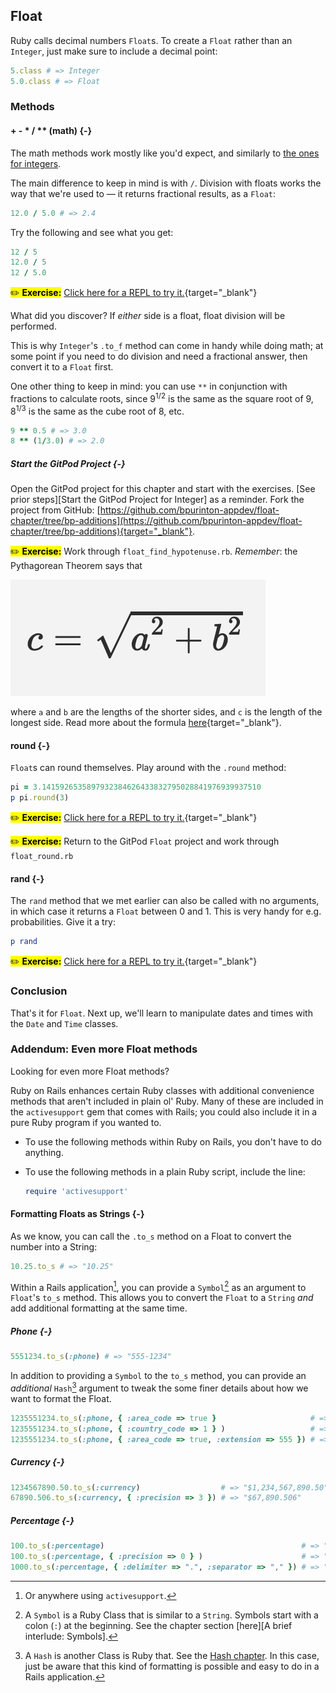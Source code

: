 ## Float

Ruby calls decimal numbers `Float`s. To create a `Float` rather than an `Integer`, just make sure to include a decimal point:

```ruby
5.class # => Integer
5.0.class # => Float
```

### Methods

#### + - * / ** (math) {-}

The math methods work mostly like you'd expect, and similarly to [the ones for integers](#integer-math).

The main difference to keep in mind is with `/`. Division with floats works the way that we're used to — it returns fractional results, as a `Float`:

```ruby
12.0 / 5.0 # => 2.4
```

Try the following and see what you get:

```ruby
12 / 5
12.0 / 5
12 / 5.0
```

<mark>✏️ **Exercise:**</mark> [Click here for a REPL to try it.](https://repl.it/@raghubetina/Float-math){target="_blank"}

What did you discover? If _either_ side is a float, float division will be performed.

This is why `Integer`'s `.to_f` method can come in handy while doing math; at some point if you need to do division and need a fractional answer, then convert it to a `Float` first.

One other thing to keep in mind: you can use `**` in conjunction with fractions to calculate roots, since 9<sup>1/2</sup> is the same as the square root of 9, 8<sup>1/3</sup> is the same as the cube root of 8, etc.

```ruby
9 ** 0.5 # => 3.0
8 ** (1/3.0) # => 2.0
```

##### Start the GitPod Project {-}

Open the GitPod project for this chapter and start with the exercises. [See prior steps][Start the GitPod Project for Integer] as a reminder. Fork the project from GitHub: [https://github.com/bpurinton-appdev/float-chapter/tree/bp-additions](https://github.com/bpurinton-appdev/float-chapter/tree/bp-additions){target="_blank"}.

<mark>✏️ **Exercise:**</mark> Work through `float_find_hypotenuse.rb`. _Remember_: the Pythagorean Theorem says that

![](assets/float/pythagorous.png)

where `a` and `b` are the lengths of the shorter sides, and `c` is the length of the longest side. Read more about the formula [here](https://www.mathsisfun.com/pythagoras.html){target="_blank"}.

#### round {-}

`Float`s can round themselves. Play around with the `.round` method:

```ruby
pi = 3.1415926535897932384626433832795028841976939937510
p pi.round(3)
```

<mark>✏️ **Exercise:**</mark> [Click here for a REPL to try it.](https://repl.it/@raghubetina/round){target="_blank"}

<mark>✏️ **Exercise:**</mark> Return to the GitPod `Float` project and work through `float_round.rb`

#### rand {-}

The `rand` method that we met earlier can also be called with no arguments, in which case it returns a `Float` between 0 and 1. This is very handy for e.g. probabilities. Give it a try:

```ruby
p rand
```

<mark>✏️ **Exercise:**</mark> [Click here for a REPL to try it.](https://repl.it/@raghubetina/float-rand){target="_blank"}

###  Conclusion

That's it for `Float`. Next up, we'll learn to manipulate dates and times with the `Date` and `Time` classes.

### Addendum: Even more Float methods

Looking for even more Float methods?

Ruby on Rails enhances certain Ruby classes with additional convenience methods that aren't included in plain ol' Ruby. Many of these are included in the `activesupport` gem that comes with Rails; you could also include it in a pure Ruby program if you wanted to.

 - To use the following methods within Ruby on Rails, you don't have to do anything.
 - To use the following methods in a plain Ruby script, include the line:

    ```ruby
    require 'activesupport'
    ```

#### Formatting Floats as Strings {-}

As we know, you can call the `.to_s` method on a Float to convert the number into a String:

```ruby
10.25.to_s # => "10.25"
```

Within a Rails application[^Rails], you can provide a `Symbol`[^Symbol] as an argument to `Float`'s `to_s` method. This allows you to convert the `Float` to a `String` _and_ add additional formatting at the same time.

[^Rails]:  Or anywhere using `activesupport`.

[^Symbol]: A `Symbol` is a Ruby Class that is similar to a `String`. Symbols start with a colon (`:`) at the beginning. See the chapter section [here][A brief interlude: Symbols]. 

##### Phone {-}

```ruby
5551234.to_s(:phone) # => "555-1234"
```

In addition to providing a `Symbol` to the `to_s` method, you can provide an _additional_ `Hash`[^Hash] argument to tweak the some finer details about how we want to format the Float.

```ruby
1235551234.to_s(:phone, { :area_code => true }                     # => "(123) 555-1234"
1235551234.to_s(:phone, { :country_code => 1 } )                   # => "+1-123-555-1234"
1235551234.to_s(:phone, { :area_code => true, :extension => 555 }) # => (123) 555-1234 x 555
```

[^Hash]: A `Hash` is another Class is Ruby that. See the [Hash chapter](#hash-chapter). In this case, just be aware that this kind of formatting is possible and easy to do in a Rails application.

##### Currency {-}

```ruby
1234567890.50.to_s(:currency)                  # => "$1,234,567,890.50"
67890.506.to_s(:currency, { :precision => 3 }) # => "$67,890.506"
```

##### Percentage {-}

```ruby
100.to_s(:percentage)                                            # => "100.000%"
100.to_s(:percentage, { :precision => 0 } )                      # => "100%"
1000.to_s(:percentage, { :delimiter => ".", :separator => "," }) # => "1.000,000%"
```
